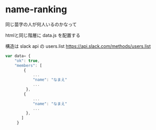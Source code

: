 # name-ranking
同じ苗字の人が何人いるのかなって

htmlと同じ階層に data.js を配置する

構造は slack api の users.list
https://api.slack.com/methods/users.list

```javascript
var data= {
    "ok": true,
    "members": [
        {
            ...
            "name": "なまえ"
            ...
         },
        {
            ...
            "name": "なまえ"
            ...
         },
       ]
     }
```

